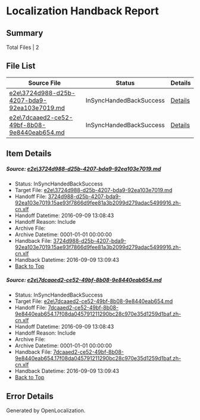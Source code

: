 # <a name='report-top'></a> Localization Handback Report

## Summary
 Total Files | 2

## File List
 Source File | Status | Details 
 ----------- | ------ | ------- 
 [e2e\3724d988-d25b-4207-bda9-92ea103e7019.md](https://github.com/OpenLocalizationTestOrg/ol-test0/blob/8f0071aea0732ddc5ca169f1fec1f6a69e829b3d/e2e/3724d988-d25b-4207-bda9-92ea103e7019.md) | InSyncHandedBackSuccess | [Details](#2e39ffac046ec79a13bb41f8ba819a06bbb0dc191)
 [e2e\7dcaaed2-ce52-49bf-8b08-9e8440eab654.md](https://github.com/OpenLocalizationTestOrg/ol-test0/blob/8f0071aea0732ddc5ca169f1fec1f6a69e829b3d/e2e/7dcaaed2-ce52-49bf-8b08-9e8440eab654.md) | InSyncHandedBackSuccess | [Details](#b03b08c5ba4881ebaa7fb4510541b86a2469ba952)

## Item Details
##### <a name='2e39ffac046ec79a13bb41f8ba819a06bbb0dc191'></a> Source: [e2e\3724d988-d25b-4207-bda9-92ea103e7019.md](https://github.com/OpenLocalizationTestOrg/ol-test0/blob/8f0071aea0732ddc5ca169f1fec1f6a69e829b3d/e2e/3724d988-d25b-4207-bda9-92ea103e7019.md)
* Status: InSyncHandedBackSuccess
* Target File: [e2e\3724d988-d25b-4207-bda9-92ea103e7019.md](https://github.com/OpenLocalizationTestOrg/ol-test0-zhcn/blob/396b8db4639c95b6c20b50c3524352bbd19b9dc4/e2e/3724d988-d25b-4207-bda9-92ea103e7019.md)
* Handoff File: [3724d988-d25b-4207-bda9-92ea103e7019.15ae93f7866d9fee81a3b2099d279adac5499916.zh-cn.xlf](https://github.com/OpenLocalizationTestOrg/ol-test0-handoff/blob/92b0e1cf2289f2d8990d9707eecdbe70978f1eef/ol-handoff/OpenLocalizationTestOrg/ol-test0-zhcn/yuwzho/ht/3724d988-d25b-4207-bda9-92ea103e7019.15ae93f7866d9fee81a3b2099d279adac5499916.zh-cn.xlf)
* Handoff Datetime: 2016-09-09 13:08:43
* Handoff Reason: Include
* Archive File: 
* Archive Datetime: 0001-01-01 00:00:00
* Handback File: [3724d988-d25b-4207-bda9-92ea103e7019.15ae93f7866d9fee81a3b2099d279adac5499916.zh-cn.xlf](https://github.com/OpenLocalizationTestOrg/ol-test0-handback/blob/237174fe2cd70b9cea4dad73c90f7e28ee0f16b1/ol-handback/OpenLocalizationTestOrg/ol-test0-zhcn/yuwzho/ht/3724d988-d25b-4207-bda9-92ea103e7019.15ae93f7866d9fee81a3b2099d279adac5499916.zh-cn.xlf)
* Handback Datetime: 2016-09-09 13:09:43
* [Back to Top](#report-top)

##### <a name='b03b08c5ba4881ebaa7fb4510541b86a2469ba952'></a> Source: [e2e\7dcaaed2-ce52-49bf-8b08-9e8440eab654.md](https://github.com/OpenLocalizationTestOrg/ol-test0/blob/8f0071aea0732ddc5ca169f1fec1f6a69e829b3d/e2e/7dcaaed2-ce52-49bf-8b08-9e8440eab654.md)
* Status: InSyncHandedBackSuccess
* Target File: [e2e\7dcaaed2-ce52-49bf-8b08-9e8440eab654.md](https://github.com/OpenLocalizationTestOrg/ol-test0-zhcn/blob/396b8db4639c95b6c20b50c3524352bbd19b9dc4/e2e/7dcaaed2-ce52-49bf-8b08-9e8440eab654.md)
* Handoff File: [7dcaaed2-ce52-49bf-8b08-9e8440eab654.17f08da045791211290bc28c970e35d1259d1baf.zh-cn.xlf](https://github.com/OpenLocalizationTestOrg/ol-test0-handoff/blob/92b0e1cf2289f2d8990d9707eecdbe70978f1eef/ol-handoff/OpenLocalizationTestOrg/ol-test0-zhcn/yuwzho/ht/7dcaaed2-ce52-49bf-8b08-9e8440eab654.17f08da045791211290bc28c970e35d1259d1baf.zh-cn.xlf)
* Handoff Datetime: 2016-09-09 13:08:43
* Handoff Reason: Include
* Archive File: 
* Archive Datetime: 0001-01-01 00:00:00
* Handback File: [7dcaaed2-ce52-49bf-8b08-9e8440eab654.17f08da045791211290bc28c970e35d1259d1baf.zh-cn.xlf](https://github.com/OpenLocalizationTestOrg/ol-test0-handback/blob/237174fe2cd70b9cea4dad73c90f7e28ee0f16b1/ol-handback/OpenLocalizationTestOrg/ol-test0-zhcn/yuwzho/ht/7dcaaed2-ce52-49bf-8b08-9e8440eab654.17f08da045791211290bc28c970e35d1259d1baf.zh-cn.xlf)
* Handback Datetime: 2016-09-09 13:09:43
* [Back to Top](#report-top)


## Error Details

Generated by OpenLocalization.
